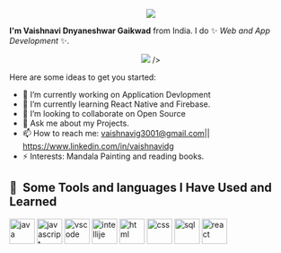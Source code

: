 
<p align="center">
  <img src="https://capsule-render.vercel.app/api?text=Hey.Everyone!🕹️&animation=fadeIn&type=waving&color=gradient&height=100"/>
</p>
<p>
<a href="my facebook link">
                <i class="fa-brands fa-facebook"></i></a>
              <a href=""><i class="fa-brands fa-linkedin"></i></a>
              <a href=""><i class="fa-brands fa-github"></i></a>
              <a href=""><i class="fa-brands fa-instagram"></i></a>
   </p>

**I'm Vaishnavi Dnyaneshwar Gaikwad** from India. I do ✨ _Web and App Development_ ✨.
<p align="center">
  <img src="https://user-images.githubusercontent.com/54136990/231429352-1f8ccd63-4ce9-4647-a11d-383c1a72d9e8.gif"/>
/>
</p>



Here are some ideas to get you started:

- 🔭 I’m currently working on Application Devlopment
- 🌱 I’m currently learning React Native and Firebase.
- 👯 I’m looking to collaborate on Open Source
- 💬 Ask me about my Projects.
- 📫 How to reach me: vaishnavig3001@gmail.com||  https://www.linkedin.com/in/vaishnavidg
- ⚡ Interests: Mandala Painting and reading books.
<h2> 🚀 &nbsp;Some Tools and languages I Have Used and Learned</h2>
<p align="left">
<img src="https://cdn.jsdelivr.net/gh/devicons/devicon/icons/java/java-original.svg"alt="java" width="45" height="45" />
<img src="https://cdn.jsdelivr.net/gh/devicons/devicon/icons/javascript/javascript-original.svg"alt="javascript" width="45" height="45" />
<img src="https://cdn.jsdelivr.net/gh/devicons/devicon/icons/visualstudio/visualstudio-plain.svg"alt="vscode" width="45" height="45" />
<img src="https://cdn.jsdelivr.net/gh/devicons/devicon/icons/intellij/intellij-original.svg"alt="intellije" width="45" height="45" />
<img src="https://cdn.jsdelivr.net/gh/devicons/devicon/icons/html5/html5-original.svg" alt="html" width="45" height="45"/>
<img src="https://cdn.jsdelivr.net/gh/devicons/devicon/icons/css3/css3-original.svg"alt="css" width="45" height="45" />
<img src="https://cdn.jsdelivr.net/gh/devicons/devicon/icons/mysql/mysql-original.svg"alt="sql" width="45" height="45" />
<img src="https://cdn.jsdelivr.net/gh/devicons/devicon/icons/react/react-original.svg" alt="react" width="45" height="45"/>

  </p>
          
